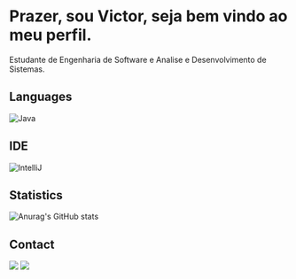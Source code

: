 # Prazer, sou Victor, seja bem vindo ao meu perfil.
Estudante de Engenharia de Software e Analise e Desenvolvimento de Sistemas.

## Languages
![Java](https://img.shields.io/badge/java-%23ED8B00.svg?style=for-the-badge&logo=java&logoColor=white)

## IDE
![IntelliJ](https://img.shields.io/badge/IntelliJ_IDEA-000000.svg?style=for-the-badge&logo=intellij-idea&logoColor=white)


## Statistics
![Anurag's GitHub stats](https://github-readme-stats.vercel.app/api?username=VictorParra94&show_icons=true&theme=default&)

## Contact
<a href = "mailto:victorbparra94@gmail.com"><img src="https://img.shields.io/badge/Gmail-D14836?style=for-the-badge&logo=gmail&logoColor=white" target="_blank"></a>
  <a href="https://www.linkedin.com/in/victor-barbosa-parra-424b7914b/" target="_blank"><img src="https://img.shields.io/badge/-LinkedIn-%230077B5?style=for-the-badge&logo=linkedin&logoColor=white" target="_blank"></a> 
